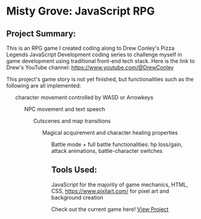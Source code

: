 <h1> Misty Grove: JavaScript RPG </h1>

## Project Summary:
This is an RPG game I created coding along to Drew Conley's Pizza Legends JavaScript Development coding series to challenge myself in game development using traditional front-end tech stack. Here is the link to Drew's YouTube channel: https://www.youtube.com/@DrewConley

This project's game story is not yet finished, but functionalities such as the following are all implemented:
<ul> character movement controlled by WASD or Arrowkeys
<ul> NPC movement and text speech
<ul> Cutscenes and map transitions
<ul> Magical acquirement and character healing properties
<ul> Battle mode + full battle functionalities: hp loss/gain, attack animations, battle-character switches

## Tools Used:
JavaScript for the majority of game mechanics, HTML, CSS, https://www.pixilart.com/ for pixel art and background creation


Check out the current game here!
<a href="https://ann-c-tseng.github.io/Misty-Grove_JS-RPG/index.html"> View Project </a> <br>

